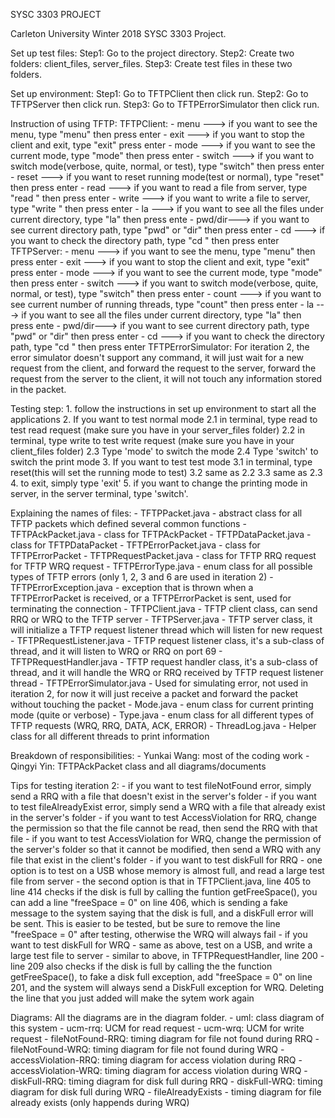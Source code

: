 SYSC 3303 PROJECT

Carleton University Winter 2018 SYSC 3303 Project.

Set up test files:
	Step1: Go to the project directory.
	Step2: Create two folders: client_files, server_files.
	Step3: Create test files in these two folders.

Set up environment:
	Step1: Go to TFTPClient then click run.
	Step2: Go to TFTPServer then click run.
	Step3: Go to TFTPErrorSimulator then click run.

Instruction of using TFTP:
	TFTPClient:
		- menu   ---> if you want to see the menu, type "menu" then press enter
		- exit   ---> if you want to stop the client and exit, type "exit" press enter
		- mode   ---> if you want to see the current mode, type "mode" then press enter
		- switch ---> if you want to switch mode(verbose, quite, normal, or test), type "switch" then press enter
		- reset  ---> if you want to reset running mode(test or normal), type "reset" then press enter
		- read   ---> if you want to read a file from server, type "read <filename>" then press enter
		- write  ---> if you want to write a file to server, type "write <filename>" then press enter
                - la     ---> if you want to see all the files under current directory, type "la" then press ente
		- pwd/dir---> if you want to see current directory path, type "pwd" or "dir" then press enter
		- cd     ---> if you want to check the directory path, type "cd <path>" then press enter
	TFTPServer:
		- menu   ---> if you want to see the menu, type "menu" then press enter
		- exit   ---> if you want to stop the client and exit, type "exit" press enter
		- mode   ---> if you want to see the current mode, type "mode" then press enter
		- switch ---> if you want to switch mode(verbose, quite, normal, or test), type "switch" then press enter
		- count  ---> if you want to see current number of running threads, type "count" then press enter
		- la     ---> if you want to see all the files under current directory, type "la" then press ente
		- pwd/dir---> if you want to see current directory path, type "pwd" or "dir" then press enter
		- cd     ---> if you want to check the directory path, type "cd <path>" then press enter 
	TFTPErrorSimulator:
		For iteration 2, the error simulator doesn't support any command, it will just wait for a new request from
		the client, and forward the request to the server, forward the request from the server to the client, it will
		not touch any information stored in the packet.
		
Testing step:
	1. follow the instructions in set up environment to start all the applications
	2. If you want to test normal mode
		2.1 in terminal, type read <filename> to test read request (make sure you have
		<filename> in your server_files folder)
		2.2 in terminal, type write <filename> to test write request (make sure you have
		<filename> in your client_files folder)
		2.3 Type 'mode' to switch the mode
		2.4 Type 'switch' to switch the print mode
	3. If you want to test test mode
		3.1 in terminal, type reset(this will set the running mode to test)
		3.2 same as 2.2
		3.3 same as 2.3
	4. to exit, simply type 'exit'
	5. if you want to change the printing mode in server, in the server terminal, type 'switch'.
	
Explaining the names of files:
	- TFTPPacket.java - abstract class for all TFTP packets which defined several common functions
	- TFTPAckPacket.java - class for TFTPAckPacket
	- TFTPDataPacket.java - class for TFTPDataPacket
	- TFTPErrorPacket.java - class for TFTPErrorPacket
	- TFTPRequestPacket.java - class for TFTP RRQ request for TFTP WRQ request
	- TFTPErrorType.java - enum class for all possible types of TFTP errors (only 1, 2, 3 and 6 are used in iteration 2)
	- TFTPErrorException.java - exception that is thrown when a TFTPErrorPacket is received, or a TFTPErrorPacket is sent,
	                            used for terminating the connection
	- TFTPClient.java - TFTP client class, can send RRQ or WRQ to the TFTP server
	- TFTPServer.java - TFTP server class, it will initialize a TFTP request listener thread which will listen for new request
	- TFTPRequestListener.java - TFTP request listener class, it's a sub-class of thread, and it will listen to WRQ or RRQ on port 69
	- TFTPRequestHandler.java - TFTP request handler class, it's a sub-class of thread, and it will handle the WRQ or RRQ received
	                            by TFTP request listener thread
	- TFTPErrorSimulator.java - Used for simulating error, not used in iteration 2, for now it will just receive a packet and forward
	                            the packet without touching the packet
	- Mode.java - enum class for current printing mode (quite or verbose)
	- Type.java - enum class for all different types of TFTP requests (WRQ, RRQ, DATA, ACK, ERROR)
	- ThreadLog.java - Helper class for all different threads to print information

 Breakdown of responsibilities:
 	- Yunkai Wang: most of the coding work
 	- Qingyi Yin: TFTPAckPacket class and all diagrams/documents
 	
Tips for testing iteration 2:
	- if you want to test fileNotFound error, simply send a RRQ with a file that doesn't exist in the server's folder
	- if you want to test fileAlreadyExist error, simply send a WRQ with a file that already exist in the server's folder
	- if you want to test AccessViolation for RRQ, change the permission so that the file cannot be read, then send the RRQ
	  with that file
	- if you want to test AccessViolation for WRQ, change the permission of the server's folder so that it cannot be modified,
	  then send a WRQ with any file that exist in the client's folder
	- if you want to test diskFull for RRQ
		- one option is to test on a USB whose memory is almost full, and read a large test file from server
		- the second option is that in TFTPClient.java, line 405 to line 414 checks if the disk is full by calling the
		  funtion getFreeSpace(), you can add a line "freeSpace = 0" on line 406, which is sending a fake message to the
		  system saying that the disk is full, and a diskFull error will be sent. This is easier to be tested, but be
		  sure to remove the line "freeSpace = 0" after testing, otherwise the WRQ will always fail
	- if you want to test diskFull for WRQ
		- same as above, test on a USB, and write a large test file to server
		- similar to above, in TFTPRequestHandler, line 200 - line 209 also checks if the disk is full by calling the
		  the function getFreeSpace(), to fake a disk full exception, add "freeSpace = 0" on line 201, and the system
		  will always send a DiskFull exception for WRQ. Deleting the line that you just added will make the sytem work
		  again

 Diagrams:
 	All the diagrams are in the diagram folder.
 	- uml: class diagram of this system
 	- ucm-rrq: UCM for read request
 	- ucm-wrq: UCM for write request
	- fileNotFound-RRQ: timing diagram for file not found during RRQ
	- fileNotFound-WRQ: timing diagram for file not found during WRQ
	- accessViolation-RRQ: timing diagram for access violation during RRQ
	- accessViolation-WRQ: timing diagram for access violation during WRQ
	- diskFull-RRQ: timing diagram for disk full during RRQ
	- diskFull-WRQ: timing diagram for disk full during WRQ
	- fileAlreadyExists - timing diagram for file already exists (only happends during WRQ)
 